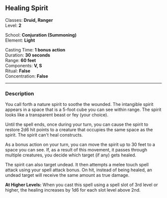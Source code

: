 ## Healing Spirit

Classes: **Druid, Ranger**  
Level: **2**  

School: **Conjuration (Summoning)**  
Element: **Light**  

Casting Time: **1 bonus action**  
Duration: **30 seconds**  
Range: **60 feet**  
Components: **V, S**  
Ritual: **False**  
Concentration: **False**  

------

### Description

You call forth a nature spirit to soothe the wounded. The intangible spirit appears in a space that is a 5-foot cube you can see within range. The spirit looks like a transparent beast or fey (your choice).

Until the spell ends, once during your turn, you can cause the spirit to restore 2d6 hit points to a creature that occupies the same space as the spirit. The spirit can't heal constructs.

As a bonus action on your turn, you can move the spirit up to 30 feet to a space you can see. If, as a result of this movement, it passes through multiple creatures, you decide which target (if any) gets healed.

The spirit can also target undead. It then attempts a melee touch spell attack using your spell attack bonus. On hit, instead of being healed, an undead target will receive the same amount as true damage.

**At Higher Levels:** When you cast this spell using a spell slot of 3rd level or higher, the healing increases by 1d6 for each slot level above 2nd.

